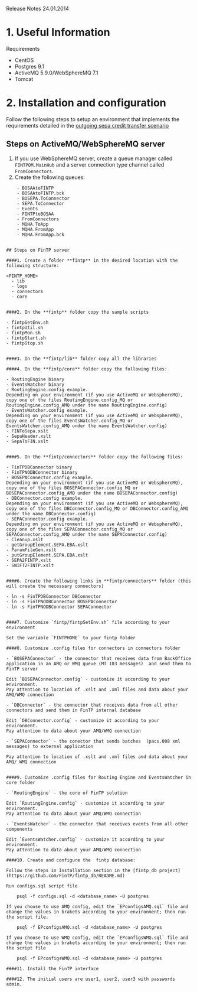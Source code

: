 Release Notes 24.01.2014

# 1. Useful Information

Requirements

- CentOS
- Postgres 9.1
- ActiveMQ  5.9.0/WebSphereMQ 7.1
- Tomcat 

# 2. Installation and configuration

Follow the following steps to setup an environment that implements the requirements detailed in the [outgoing sepa credit transfer scenario](http://www.fintp.org/releases/fintp-usage-scenarios/scenario-outgoing-sepa-credit-transfer/)

## Steps on ActiveMQ/WebSphereMQ server

1. If you use WebSphereMQ server, create a queue manager called `FINTPQM.MainHub` and a server connection type channel called `FromConnectors`.
2. Create the following queues:

```
    - BOSAAtoFINTP
    - BOSAAtoFINTP.bck
    - BOSEPA.ToConnector
    - SEPA.ToConnector
    - Events
    - FINTPtoBOSAA
    - FromConnectors
    - MQHA.ToApp
    - MQHA.FromApp
    - MQHA.FromApp.bck
    

## Steps on FinTP server

####1. Create a folder **fintp** in the desired location with the following structure:

```
    <FINTP_HOME>
      - lib
      - logs
      - connectors
      - core
```

####2. In the **fintp** folder copy the sample scripts

```
    - fintpSetEnv.sh
    - fintpUtil.sh
    - fintpMon.sh
    - fintpStart.sh
    - fintpStop.sh 
```

####3. In the **fintp/lib** folder copy all the libraries 

####4. In the **fintp/core** folder copy the following files:

```
    - RoutingEngine binary
    - EventsWatcher binary
    - RoutingEngine.config example. 
    Depending on your environment (if you use ActiveMQ or WebsphereMQ), copy one of the files RoutingEngine.config_MQ or RoutingEngine.config_AMQ under the name RoutingEngine.config)
    - EventsWatcher.config example. 
    Depending on your environment (if you use ActiveMQ or WebsphereMQ), copy one of the files EventsWatcher.config_MQ or EventsWatcher.config_AMQ under the name EventsWatcher.config)
    - FINToSepa.xslt
    - SepaHeader.xslt
    - SepaToFIN.xslt
```

####5. In the **fintp/connectors** folder copy the following files:

```
    - FinTPDBConnector binary
    - FinTPNODBConnector binary
    - BOSEPAConnector.config example.
    Depending on your environment (if you use ActiveMQ or WebsphereMQ), copy one of the files BOSEPAConnector.config_MQ or BOSEPAConnector.config_AMQ under the name BOSEPAConnector.config)
    - DBConnector.config example. 
    Depending on your environment (if you use ActiveMQ or WebsphereMQ), copy one of the files DBConnector.config_MQ or DBConnector.config_AMQ under the name DBConnector.config)
    - SEPAConnector.config example.
    Depending on your environment (if you use ActiveMQ or WebsphereMQ), copy one of the files SEPAConnector.config_MQ or SEPAConnector.config_AMQ under the name SEPAConnector.config)
    - Cleanup.xslt
    - getGroupElement.SEPA.EBA.xslt 
    - ParamFileGen.xslt
    - putGroupElement.SEPA.EBA.xslt
    - SEPA2FINTP.xslt
    - SWIFT2FINTP.xslt
```

####6. Create the following links in **fintp/connectors** folder (this will create the necessary connectors)

```
    - ln -s FinTPDBConnector DBConnector
    - ln -s FinTPNODBConnector BOSEPAConnector
    - ln -s FinTPNODBConnector SEPAConnector
````

####7. Customize `fintp/fintpSetEnv.sh` file according to your environment

Set the variable `FINTPHOME` to your fintp folder

####8. Customize .config files for connectors in connectors folder

- `BOSEPAConnector` - the connector that receives data from BackOffice application in an AMQ or WMQ queue (MT 103 messages)  and send them to FinTP server

Edit `BOSEPAConnector.config` - customize it according to your environment. 
Pay attention to location of .xslt and .xml files and data about your AMQ/WMQ connection

- `DBConnector` - the connector that receives data from all other connectors and send them in FinTP internal database

Edit `DBConnector.config` - customize it according to your environment. 
Pay attention to data about your AMQ/WMQ connection

- `SEPAConnector` - the conector that sends batches  (pacs.008 xml messages) to external application

Pay attention to location of .xslt and .xml files and data about your AMQ/ WMQ connection


####9. Customize .config files for Routing Engine and EventsWatcher in core folder

- `RoutingEngine` - the core of FinTP solution

Edit `RoutingEngine.config` - customize it according to your environment. 
Pay attention to data about your AMQ/WMQ connection

- `EventsWatcher` - the connector that receives events from all other components 

Edit `EventsWatcher.config` - customize it according to your environment. 
Pay attention to data about your AMQ/WMQ connection

####10. Create and configure the  fintp database:

Follow the steps in Installation section in the [fintp_db project](https://github.com/FinTP/fintp_db/README.md)

Run configs.sql script file

    psql -f configs.sql -d <database_name> -U postgres

If you choose to use AMQ config, edit the `EPconfigsAMQ.sql` file and change the values in brakets according to your environment; then run the script file.

    psql -f EPconfigsAMQ.sql -d <database_name> -U postgres

If you choose to use WMQ config, edit the `EPconfigsWMQ.sql` file and change the values in brakets according to your environment; then run the script file

    psql -f EPconfigsWMQ.sql -d <database_name> -U postgres

####11. Install the FinTP interface

####12. The initial users are user1, user2, user3 with passwords admin.
